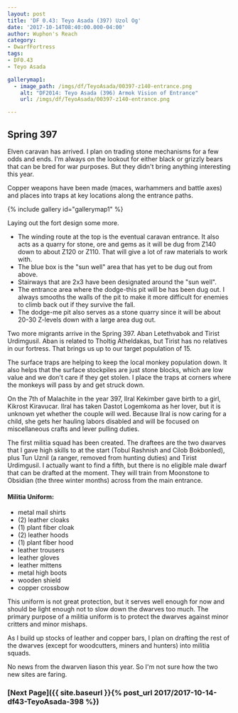 ```yaml
---
layout: post
title: 'DF 0.43: Teyo Asada (397) Uzol Og'
date: '2017-10-14T08:40:00.000-04:00'
author: Wuphon's Reach
category:
- DwarfFortress
tags:
- DF0.43
- Teyo Asada

gallerymap1:
  - image_path: /imgs/df/TeyoAsada/00397-z140-entrance.png
    alt: "DF2014: Teyo Asada (396) Armok Vision of Entrance"
    url: /imgs/df/TeyoAsada/00397-z140-entrance.png

---
```


## Spring 397

Elven caravan has arrived.  I plan on trading stone mechanisms for a few odds and ends.  I'm always on the lookout for either black or grizzly bears that can be bred for war purposes.  But they didn't bring anything interesting this year.

Copper weapons have been made (maces, warhammers and battle axes) and places into traps at key locations along the entrance paths.  

{% include gallery id="gallerymap1" %}

Laying out the fort design some more.

- The winding route at the top is the eventual caravan entrance.  It also acts as a quarry for stone, ore and gems as it will be dug from Z140 down to about Z120 or Z110.  That will give a lot of raw materials to work with.
- The blue box is the "sun well" area that has yet to be dug out from above.
- Stairways that are 2x3 have been designated around the "sun well".
- The entrance area where the dodge-this pit will be has been dug out.  I always smooths the walls of the pit to make it more difficult for enemies to climb back out if they survive the fall.
- The dodge-me pit also serves as a stone quarry since it will be about 20-30 Z-levels down with a large area dug out.

Two more migrants arrive in the Spring 397.  Aban Letethvabok and Tirist Urdimgusil.  Aban is related to Tholtig Atheldakas, but Tirist has no relatives in our fortress.  That brings us up to our target population of 15.

The surface traps are helping to keep the local monkey population down.  It also helps that the surface stockpiles are just stone blocks, which are low value and we don't care if they get stolen.  I place the traps at corners where the monkeys will pass by and get struck down.

On the 7th of Malachite in the year 397, Ilral Kekimber gave birth to a girl, Kikrost Kiravucar.  Ilral has taken Dastot Logemkoma as her lover, but it is unknown yet whether the couple will wed.  Because Ilral is now caring for a child, she gets her hauling labors disabled and will be focused on miscellaneous crafts and lever pulling duties.

The first militia squad has been created.  The draftees are the two dwarves that I gave high skills to at the start (Tobul Rashnish and Cilob Bokbonled), plus Tun Uznil (a ranger, removed from hunting duties) and Tirist Urdimgusil.  I actually want to find a fifth, but there is no eligible male dwarf that can be drafted at the moment.  They will train from Moonstone to Obsidian (the three winter months) across from the main entrance.

#### Militia Uniform:

- metal mail shirts
- (2) leather cloaks
- (1) plant fiber cloak
- (2) leather hoods
- (1) plant fiber hood
- leather trousers
- leather gloves
- leather mittens
- metal high boots
- wooden shield
- copper crossbow

This uniform is not great protection, but it serves well enough for now and should be light enough not to slow down the dwarves too much.  The primary purpose of a militia uniform is to protect the dwarves against minor critters and minor mishaps.

As I build up stocks of leather and copper bars, I plan on drafting the rest of the dwarves (except for woodcutters, miners and hunters) into militia squads.

No news from the dwarven liason this year.  So I'm not sure how the two new sites are faring.

### [Next Page]({{ site.baseurl }}{% post_url 2017/2017-10-14-df43-TeyoAsada-398 %})